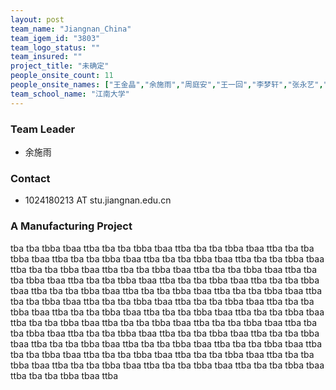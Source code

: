 ```yaml
---
layout: post
team_name: "Jiangnan_China"
team_igem_id: "3803"
team_logo_status: ""
team_insured: ""
project_title: "未确定"
people_onsite_count: 11
people_onsite_names: ["王金晶","余施雨","周庭安","王一回","李梦轩","张永艺","孙莹","杨子仪","孙婕妤","伍小艺","褚婕妤"]
team_school_name: "江南大学"
---
```



### Team Leader
* 余施雨

### Contact
* 1024180213 AT stu.jiangnan.edu.cn

### A Manufacturing Project

tba tba tbba tbaa ttba tba tba tbba tbaa ttba tba tba tbba tbaa ttba tba tba tbba tbaa ttba tba tba tbba tbaa ttba tba tba tbba tbaa ttba tba tba tbba tbaa ttba tba tba tbba tbaa ttba tba tba tbba tbaa ttba tba tba tbba tbaa ttba tba tba tbba tbaa ttba tba tba tbba tbaa ttba tba tba tbba tbaa ttba tba tba tbba tbaa ttba tba tba tbba tbaa ttba tba tba tbba tbaa ttba tba tba tbba tbaa ttba tba tba tbba tbaa ttba tba tba tbba tbaa ttba tba tba tbba tbaa ttba tba tba tbba tbaa ttba tba tba tbba tbaa ttba tba tba tbba tbaa ttba tba tba tbba tbaa ttba tba tba tbba tbaa ttba tba tba tbba tbaa ttba tba tba tbba tbaa ttba tba tba tbba tbaa ttba tba tba tbba tbaa ttba tba tba tbba tbaa ttba tba tba tbba tbaa ttba tba tba tbba tbaa ttba tba tba tbba tbaa ttba tba tba tbba tbaa ttba tba tba tbba tbaa ttba tba tba tbba tbaa ttba tba tba tbba tbaa ttba tba tba tbba tbaa ttba tba tba tbba tbaa ttba tba tba tbba tbaa ttba tba tba tbba tbaa ttba tba tba tbba tbaa ttba 
